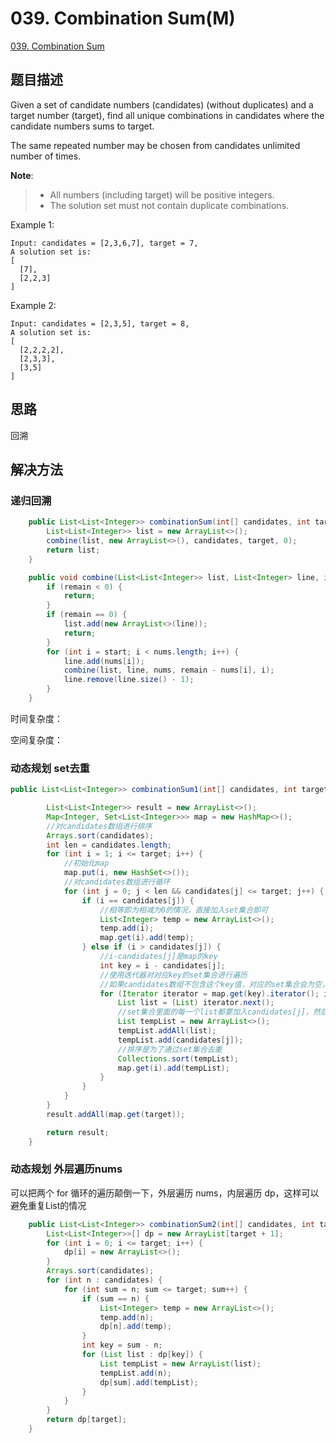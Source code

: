# 039. Combination Sum(M)
[039. Combination Sum](https://leetcode-cn.com/problems/combination-sum/)

## 题目描述

Given a set of candidate numbers (candidates) (without duplicates) and a target number (target), find all unique combinations in candidates where the candidate numbers sums to target.

The same repeated number may be chosen from candidates unlimited number of times.

**Note**:

> - All numbers (including target) will be positive integers.
> - The solution set must not contain duplicate combinations.

Example 1:
```
Input: candidates = [2,3,6,7], target = 7,
A solution set is:
[
  [7],
  [2,2,3]
]
```
Example 2:
```
Input: candidates = [2,3,5], target = 8,
A solution set is:
[
  [2,2,2,2],
  [2,3,3],
  [3,5]
]
```

## 思路

回溯

## 解决方法

### 递归回溯

```java
    public List<List<Integer>> combinationSum(int[] candidates, int target) {
        List<List<Integer>> list = new ArrayList<>();
        combine(list, new ArrayList<>(), candidates, target, 0);
        return list;
    }

    public void combine(List<List<Integer>> list, List<Integer> line, int[] nums, int remain, int start) {
        if (remain < 0) {
            return;
        }
        if (remain == 0) {
            list.add(new ArrayList<>(line));
            return;
        }
        for (int i = start; i < nums.length; i++) {
            line.add(nums[i]);
            combine(list, line, nums, remain - nums[i], i);
            line.remove(line.size() - 1);
        }
    }

```
时间复杂度：

空间复杂度：

### 动态规划 set去重

```java
public List<List<Integer>> combinationSum1(int[] candidates, int target) {

        List<List<Integer>> result = new ArrayList<>();
        Map<Integer, Set<List<Integer>>> map = new HashMap<>();
        //对candidates数组进行排序
        Arrays.sort(candidates);
        int len = candidates.length;
        for (int i = 1; i <= target; i++) {
            //初始化map
            map.put(i, new HashSet<>());
            //对candidates数组进行循环
            for (int j = 0; j < len && candidates[j] <= target; j++) {
                if (i == candidates[j]) {
                    //相等即为相减为0的情况，直接加入set集合即可
                    List<Integer> temp = new ArrayList<>();
                    temp.add(i);
                    map.get(i).add(temp);
                } else if (i > candidates[j]) {
                    //i-candidates[j]是map的key
                    int key = i - candidates[j];
                    //使用迭代器对对应key的set集合进行遍历
                    //如果candidates数组不包含这个key值，对应的set集合会为空，故这里不需要做单独判断
                    for (Iterator iterator = map.get(key).iterator(); iterator.hasNext(); ) {
                        List list = (List) iterator.next();
                        //set集合里面的每一个list都要加入candidates[j]，然后放入到以i为key的集合中
                        List tempList = new ArrayList<>();
                        tempList.addAll(list);
                        tempList.add(candidates[j]);
                        //排序是为了通过set集合去重
                        Collections.sort(tempList);
                        map.get(i).add(tempList);
                    }
                }
            }
        }
        result.addAll(map.get(target));

        return result;
    }

```


### 动态规划 外层遍历nums

可以把两个 for 循环的遍历颠倒一下，外层遍历 nums，内层遍历 dp，这样可以避免重复List的情况

```java
    public List<List<Integer>> combinationSum2(int[] candidates, int target) {
        List<List<Integer>>[] dp = new ArrayList[target + 1];
        for (int i = 0; i <= target; i++) {
            dp[i] = new ArrayList<>();
        }
        Arrays.sort(candidates);
        for (int n : candidates) {
            for (int sum = n; sum <= target; sum++) {
                if (sum == n) {
                    List<Integer> temp = new ArrayList<>();
                    temp.add(n);
                    dp[n].add(temp);
                }
                int key = sum - n;
                for (List list : dp[key]) {
                    List tempList = new ArrayList(list);
                    tempList.add(n);
                    dp[sum].add(tempList);
                }
            }
        }
        return dp[target];
    }
```